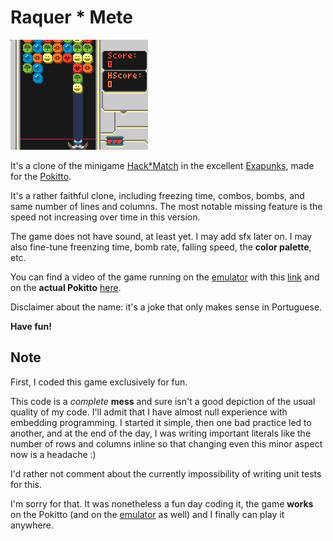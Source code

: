 # Raquer * Mete

![Screen shot](screenshot.png)

It's a clone of the minigame [Hack*Match](https://www.youtube.com/watch?v=socMP6jpA_A) in the excellent [Exapunks](http://www.zachtronics.com/exapunks/), made for the [Pokitto](https://www.pokitto.com/).

It's a rather faithful clone, including freezing time, combos, bombs, and same number of lines and columns. The most notable missing feature is the speed not increasing over time in this version.

The game does not have sound, at least yet. I may add sfx later on. I may also fine-tune freenzing time, bomb rate, falling speed, the **color palette**, etc.

You can find a video of the game running on the [emulator](https://github.com/felipemanga/PokittoEmu) with this [link](https://youtu.be/QAOuVoEG2bc) and on the **actual Pokitto** [here](https://youtu.be/mi8BovujRD0).

Disclaimer about the name: it's a joke that only makes sense in Portuguese.

**Have fun!**

## Note
First, I coded this game exclusively for fun.

This code is a *complete* **mess** and sure isn't a good depiction of the usual quality of my code.
I'll admit that I have almost null experience with embedding programming. I started it simple, then one bad practice led to another, and at the end of the day, I was writing important literals like the number of rows and columns inline so that changing even this minor aspect now is a headache :)

I'd rather not comment about the currently impossibility of writing unit tests for this.

I'm sorry for that. It was nonetheless a fun day coding it, the game **works** on the Pokitto (and on the [emulator](https://github.com/felipemanga/PokittoEmu) as well) and I finally can play it anywhere. 
